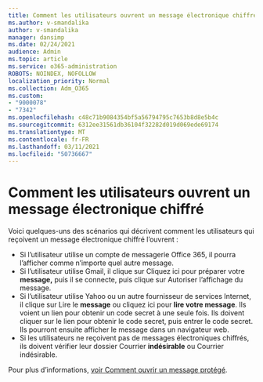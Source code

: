 ```yaml
---
title: Comment les utilisateurs ouvrent un message électronique chiffré
ms.author: v-smandalika
author: v-smandalika
manager: dansimp
ms.date: 02/24/2021
audience: Admin
ms.topic: article
ms.service: o365-administration
ROBOTS: NOINDEX, NOFOLLOW
localization_priority: Normal
ms.collection: Adm_O365
ms.custom:
- "9000078"
- "7342"
ms.openlocfilehash: c48c71b9084354bf5a56794795c7653b8d8e5b4c
ms.sourcegitcommit: 6312ee31561db36104f32282d019d069ede69174
ms.translationtype: MT
ms.contentlocale: fr-FR
ms.lasthandoff: 03/11/2021
ms.locfileid: "50736667"
---
```

# <a name="how-users-open-an-encrypted-email-message"></a>Comment les utilisateurs ouvrent un message électronique chiffré

Voici quelques-uns des scénarios qui décrivent comment les utilisateurs qui reçoivent un message électronique chiffré l’ouvrent :

- Si l’utilisateur utilise un compte de messagerie Office 365, il pourra l’afficher comme n’importe quel autre message.
- Si l’utilisateur utilise Gmail, il clique sur Cliquez ici pour préparer votre  **message,** puis il se connecte, puis clique sur Autoriser l’affichage du message.
- Si l’utilisateur utilise Yahoo ou un autre fournisseur de services Internet, il clique sur Lire le **message** ou cliquez ici pour **lire votre message**. Ils voient un lien pour obtenir un code secret à une seule fois. Ils doivent cliquer sur le lien pour obtenir le code secret, puis entrer le code secret. Ils pourront ensuite afficher le message dans un navigateur web.
- Si les utilisateurs ne reçoivent pas de messages  électroniques chiffrés, ils doivent vérifier leur dossier Courrier **indésirable** ou Courrier indésirable.

Pour plus d’informations, [voir Comment ouvrir un message protégé](https://support.microsoft.com/topic/how-do-i-open-a-protected-message-1157a286-8ecc-4b1e-ac43-2a608fbf3098).